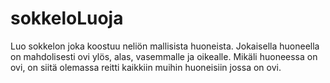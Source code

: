 # sokkeloLuoja
Luo sokkelon joka koostuu neliön mallisista huoneista. Jokaisella huoneella on mahdolisesti ovi ylös, alas, vasemmalle ja oikealle. Mikäli huoneessa on ovi, on siitä olemassa reitti kaikkiin muihin huoneisiin jossa on ovi.
